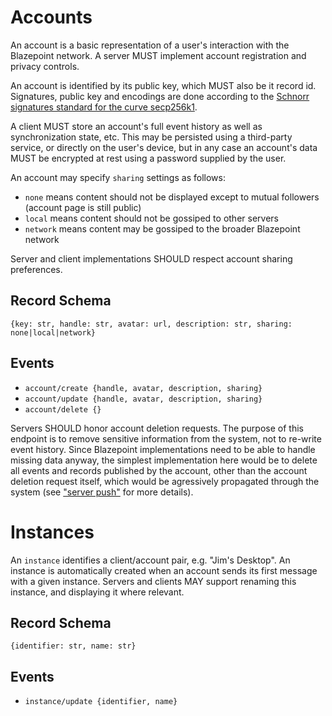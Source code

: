 # Accounts

An account is a basic representation of a user's interaction with the Blazepoint network. A server MUST implement account registration and privacy controls.

An account is identified by its public key, which MUST also be it record id. Signatures, public key and encodings are done according to the [Schnorr signatures standard for the curve secp256k1](https://bips.xyz/340).

A client MUST store an account's full event history as well as synchronization state, etc. This may be persisted using a third-party service, or directly on the user's device, but in any case an account's data MUST be encrypted at rest using a password supplied by the user.

An account may specify `sharing` settings as follows:

- `none` means content should not be displayed except to mutual followers (account page is still public)
- `local` means content should not be gossiped to other servers
- `network` means content may be gossiped to the broader Blazepoint network

Server and client implementations SHOULD respect account sharing preferences.

## Record Schema

`{key: str, handle: str, avatar: url, description: str, sharing: none|local|network}`

## Events

- `account/create {handle, avatar, description, sharing}`
- `account/update {handle, avatar, description, sharing}`
- `account/delete {}`

Servers SHOULD honor account deletion requests. The purpose of this endpoint is to remove sensitive information from the system, not to re-write event history. Since Blazepoint implementations need to be able to handle missing data anyway, the simplest implementation here would be to delete all events and records published by the account, other than the account deletion request itself, which would be agressively propagated through the system (see ["server push"](/protocol/03_gossip.md#server-push) for more details).

# Instances

An `instance` identifies a client/account pair, e.g. "Jim's Desktop". An instance is automatically created when an account sends its first message with a given instance. Servers and clients MAY support renaming this instance, and displaying it where relevant.

## Record Schema

`{identifier: str, name: str}`

## Events

- `instance/update {identifier, name}`
